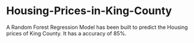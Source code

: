 # Housing-Prices-in-King-County
A Random Forest Regression Model has been built to predict the Housing prices of King County. It has a accuracy of 85%.
